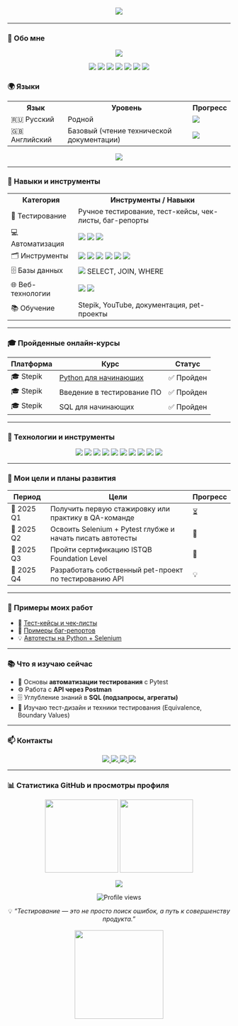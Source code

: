 
<!-- 🌀 Анимированный заголовок -->
<h1 align="center">
  <img src="https://readme-typing-svg.herokuapp.com?font=Fira+Code&size=26&duration=3500&pause=1000&color=4AF626&center=true&vCenter=true&width=600&lines=Привет!+Я+Ильнур+👋;Начинающий+QA-инженер;Люблю+анализировать+и+улучшать;Изучаю+Python,+Pytest,+SQL;Стремлюсь+в+мир+профессионального+тестирования!"/>
</h1>

---

### 🧩 Обо мне

<p align="center">
  <img src="https://readme-typing-svg.herokuapp.com?font=Fira+Code&size=22&duration=3000&pause=500&center=true&vCenter=true&width=700&lines=📍+31+год,+самоучка;💻+Изучаю+тестирование+и+основы+автоматизации;🧠+Python,+Pytest,+SQL,+Postman,+HTML,+CSS;🔍+Чек-листы,+тест-кейсы,+баг-репорты;🌱+Jira,+TestRail,+Git,+VS+Code;⚡+Цель:+стать+востребованным+QA-инженером&color=FF6F61,FFB347,4AF626"/>
</p>

<p align="center">
  <img src="https://img.shields.io/badge/Manual%20Testing-FF6F61?style=for-the-badge&logoColor=white"/> 
  <img src="https://img.shields.io/badge/Automation-Python-3776AB?style=for-the-badge&logo=python&logoColor=white"/> 
  <img src="https://img.shields.io/badge/SQL-003B57?style=for-the-badge&logo=mysql&logoColor=white"/> 
  <img src="https://img.shields.io/badge/Postman-FF6C37?style=for-the-badge&logo=postman&logoColor=white"/> 
  <img src="https://img.shields.io/badge/Jira-0052CC?style=for-the-badge&logo=jira&logoColor=white"/> 
  <img src="https://img.shields.io/badge/TestRail-EB5424?style=for-the-badge&logoColor=white"/> 
  <img src="https://img.shields.io/badge/VS_Code-007ACC?style=for-the-badge&logo=visualstudiocode&logoColor=white"/>
</p>

### 🌍 Языки

<p align="center">
  <table>
    <tr>
      <th>Язык</th>
      <th>Уровень</th>
      <th>Прогресс</th>
    </tr>
    <tr>
      <td>🇷🇺 Русский</td>
      <td>Родной</td>
      <td>
        <img src="https://readme-typing-svg.herokuapp.com?font=Fira+Code&size=16&duration=2000&pause=500&color=4CAF50&center=true&vCenter=true&width=150&lines=██████████"/>
      </td>
    </tr>
    <tr>
      <td>🇬🇧 Английский</td>
      <td>Базовый (чтение технической документации)</td>
      <td>
        <img src="https://readme-typing-svg.herokuapp.com?font=Fira+Code&size=16&duration=2000&pause=500&color=FF9800&center=true&vCenter=true&width=150&lines=██████"/>
      </td>
    </tr>
  </table>
</p>

<p align="center">
  <img src="https://img.shields.io/badge/Languages-Russian%20%26%20English-4AF626?style=for-the-badge&logo=googletranslate&logoColor=white"/>
</p>

---

### 🧰 Навыки и инструменты

<table>
  <tr>
    <th>Категория</th>
    <th>Инструменты / Навыки</th>
  </tr>
  <tr>
    <td>🧪 Тестирование</td>
    <td>Ручное тестирование, тест-кейсы, чек-листы, баг-репорты</td>
  </tr>
  <tr>
    <td>💻 Автоматизация</td>
    <td>
      <img src="https://img.shields.io/badge/Python-3776AB?style=flat&logo=python&logoColor=white"/> 
      <img src="https://img.shields.io/badge/Pytest-0A9EDC?style=flat&logo=pytest&logoColor=white"/> 
      <img src="https://img.shields.io/badge/Selenium-43B02A?style=flat&logo=selenium&logoColor=white"/> 
    </td>
  </tr>
  <tr>
    <td>🗂️ Инструменты</td>
    <td>
      <img src="https://img.shields.io/badge/Postman-FF6C37?style=flat&logo=postman&logoColor=white"/>
      <img src="https://img.shields.io/badge/Jira-0052CC?style=flat&logo=jira&logoColor=white"/>
      <img src="https://img.shields.io/badge/TestRail-EB5424?style=flat&logoColor=white"/>
      <img src="https://img.shields.io/badge/VS_Code-007ACC?style=flat&logo=visualstudiocode&logoColor=white"/>
      <img src="https://img.shields.io/badge/Git-F05032?style=flat&logo=git&logoColor=white"/>
      <img src="https://img.shields.io/badge/Jenkins-D24939?style=flat&logo=jenkins&logoColor=white"/>
    </td>
  </tr>
  <tr>
    <td>🗄️ Базы данных</td>
    <td>
      <img src="https://img.shields.io/badge/SQL-003B57?style=flat&logo=mysql&logoColor=white"/>  
      SELECT, JOIN, WHERE
    </td>
  </tr>
  <tr>
    <td>🌐 Веб-технологии</td>
    <td>
      <img src="https://img.shields.io/badge/HTML5-E34F26?style=flat&logo=html5&logoColor=white"/> 
      <img src="https://img.shields.io/badge/CSS3-1572B6?style=flat&logo=css3&logoColor=white"/>
    </td>
  </tr>
  <tr>
    <td>📚 Обучение</td>
    <td>Stepik, YouTube, документация, pet-проекты</td>
  </tr>
</table>

---

### 🎓 Пройденные онлайн-курсы

| Платформа | Курс | Статус |
|------------|-------|---------|
| 🎓 Stepik | [Python для начинающих](https://stepik.org/course/67) | ✅ Пройден |
| 🎓 Stepik | Введение в тестирование ПО | ✅ Пройден |
| 🎓 Stepik | SQL для начинающих | ✅ Пройден |

---

### 🧠 Технологии и инструменты

<p align="center">
  <img src="https://img.shields.io/badge/Python-3776AB?style=for-the-badge&logo=python&logoColor=white"/>
  <img src="https://img.shields.io/badge/Pytest-0A9EDC?style=for-the-badge&logo=pytest&logoColor=white"/>
  <img src="https://img.shields.io/badge/Postman-FF6C37?style=for-the-badge&logo=postman&logoColor=white"/>
  <img src="https://img.shields.io/badge/SQL-003B57?style=for-the-badge&logo=mysql&logoColor=white"/>
  <img src="https://img.shields.io/badge/HTML5-E34F26?style=for-the-badge&logo=html5&logoColor=white"/>
  <img src="https://img.shields.io/badge/CSS3-1572B6?style=for-the-badge&logo=css3&logoColor=white"/>
  <img src="https://img.shields.io/badge/Jira-0052CC?style=for-the-badge&logo=jira&logoColor=white"/>
  <img src="https://img.shields.io/badge/VS Code-007ACC?style=for-the-badge&logo=visualstudiocode&logoColor=white"/>
  <img src="https://img.shields.io/badge/Git-F05032?style=for-the-badge&logo=git&logoColor=white"/>
  <img src="https://img.shields.io/badge/Jenkins-D24939?style=for-the-badge&logo=jenkins&logoColor=white"/>
</p>


---

### 🧭 Мои цели и планы развития

| Период | Цели | Прогресс |
|--------|------|-----------|
| 📆 2025 Q1 | Получить первую стажировку или практику в QA-команде | ⏳ |
| 📆 2025 Q2 | Освоить Selenium + Pytest глубже и начать писать автотесты | 🚧 |
| 📆 2025 Q3 | Пройти сертификацию ISTQB Foundation Level | 🎯 |
| 📆 2025 Q4 | Разработать собственный pet-проект по тестированию API | 💡 |

---

### 🚀 Примеры моих работ

- 🧾 [Тест-кейсы и чек-листы](https://github.com/knrtvc-tech/qa-portfolio/tree/main/test-cases)  
- 🐞 [Примеры баг-репортов](https://github.com/knrtvc-tech/qa-portfolio/tree/main/bug-reports)  
- 💡 [Автотесты на Python + Selenium](https://github.com/knrtvc-tech/qa-portfolio/tree/main/automation)

---

### 📚 Что я изучаю сейчас

- 🧠 Основы **автоматизации тестирования** с Pytest  
- ⚙️ Работа с **API через Postman**  
- 🗄️ Углубление знаний в **SQL (подзапросы, агрегаты)**  
- 🧩 Изучаю тест-дизайн и техники тестирования (Equivalence, Boundary Values)  

---

### 📫 Контакты

<p align="center">
  <a href="mailto:knrtvc@gmail.com" target="_blank">
    <img src="https://img.shields.io/badge/Email-D14836?style=for-the-badge&logo=gmail&logoColor=white"/>
  </a>
  <a href="https://www.linkedin.com/in/knrtvc" target="_blank">
    <img src="https://img.shields.io/badge/LinkedIn-0077B5?style=for-the-badge&logo=linkedin&logoColor=white"/>
  </a>
  <a href="https://t.me/KNRTVC" target="_blank">
    <img src="https://img.shields.io/badge/Telegram-2CA5E0?style=for-the-badge&logo=telegram&logoColor=white"/>
  </a>
  <a href="https://github.com/knrtvc-tech" target="_blank">
    <img src="https://img.shields.io/badge/GitHub-181717?style=for-the-badge&logo=github&logoColor=white"/>
  </a>
</p>

---
### 📊 Статистика GitHub и просмотры профиля

<p align="center">
  <!-- Основные статистики -->
  <img src="https://github-readme-stats.vercel.app/api?username=knrtvc-tech&show_icons=true&theme=tokyonight" height="165"/>
  <img src="https://github-readme-stats.vercel.app/api/top-langs/?username=knrtvc-tech&layout=compact&theme=tokyonight" height="165"/>
</p>

<p align="center">
  <!-- Активность -->
  <img src="https://github-readme-activity-graph.vercel.app/graph?username=knrtvc-tech&theme=tokyo-night&hide_border=true"/>
</p>

<p align="center">
  <!-- Просмотры профиля -->
  <img src="https://komarev.com/ghpvc/?username=knrtvc-tech&color=0e75b6&style=flat" alt="Profile views"/>
</p>

<p align="center">
  💡 <i>“Тестирование — это не просто поиск ошибок, а путь к совершенству продукта.”</i><br><br>
  <img src="https://i.imgur.com/UQpZK9C.gif" width="200"/>
</p>
